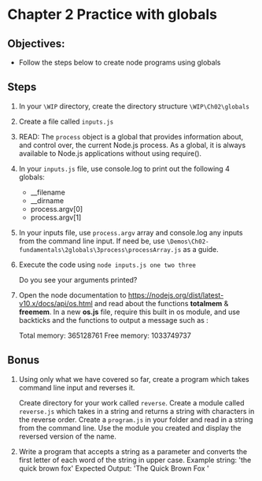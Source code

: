 # Chapter 2 Practice with globals

## Objectives:
* Follow the steps below to create node programs using globals

## Steps

1. In your `\WIP` directory, create the directory structure `\WIP\Ch02\globals`

1. Create a file called `inputs.js`

1. READ: The `process` object is a global that provides information about, and control over, the current Node.js process. As a global, it is always available to Node.js applications without using require().

1. In your `inputs.js` file, use console.log to print out the following 4 globals:
     * __filename 
     * __dirname
     * process.argv[0]
     * process.argv[1]

1. In your inputs file, use `process.argv` array and console.log any inputs from the command line input. If need be, use `\Demos\Ch02-fundamentals\2globals\3process\processArray.js` as a guide.

1. Execute the code using `node inputs.js one two three`

    Do you see your arguments printed?

2. Open the node documentation to https://nodejs.org/dist/latest-v10.x/docs/api/os.html and read about the functions **totalmem** & **freemem**. In a new **os.js** file, require this built in os module, and use backticks and the functions to output a message such as :

    Total memory: 365128761
    Free memory: 1033749737

## Bonus ##

1. Using only what we have covered so far, create a program which takes command line input and reverses it. 
    
    Create directory for your work called `reverse`. Create a module called `reverse.js` which takes in a string and returns a string with characters in the reverse order. Create a `program.js` in your folder and read in a string from the command line. Use the module you created and display the reversed version of the name.

1. Write a program that accepts a string as a parameter and converts the first letter of each word of the string in upper case.
Example string: 'the quick brown fox' 
Expected Output: 'The Quick Brown Fox '
